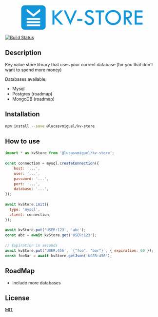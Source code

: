 <p align="center"><img src="logo/horizontal.png" alt="kv-store" height="80px"></p>

[![Build Status](https://travis-ci.org/lucasvmiguel/kv-store.svg?branch=master)](https://travis-ci.org/lucasvmiguel/kv-store)

## Description
Key value store library that uses your current database (for you that don't want to spend more money)

Databases available:
* Mysql
* Postgres (roadmap)
* MongoDB (roadmap)

## Installation

```bash
npm install --save @lucasvmiguel/kv-store
```

## How to use
```js
import * as kvStore from '@lucasvmiguel/kv-store';

const connection = mysql.createConnection({
    host: '...',
    user: '...',
    password: '...',
    port: '...',
    database: '...',
});

await kvStore.init({
  type: 'mysql',
  client: connection,
});

await kvStore.put('USER:123', 'abc');
const abc = await kvStore.get('USER:123');

// Expiration in seconds
await kvStore.put('USER:456', `{"foo": "bar"}`, { expiration: 60 });
const fooBar = await kvStore.getJson('USER:456');
```

## RoadMap
* Include more databases

## License

[MIT](LICENSE)
